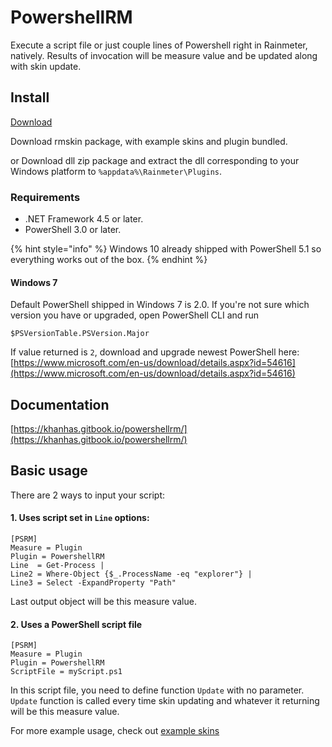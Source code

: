 # PowershellRM

Execute a script file or just couple lines of Powershell right in Rainmeter, natively. Results of invocation will be measure value and be updated along with skin update.

## Install

[Download](https://github.com/khanhas/PowershellRM/releases)

Download rmskin package, with example skins and plugin bundled.

or Download dll zip package and extract the dll corresponding to your Windows platform to `%appdata%\Rainmeter\Plugins`.

### Requirements

* .NET Framework 4.5 or later.
* PowerShell 3.0 or later.

{% hint style="info" %}
 Windows 10 already shipped with PowerShell 5.1 so everything works out of the box. 
{% endhint %}

#### Windows 7

Default PowerShell shipped in Windows 7 is 2.0. If you're not sure which version you have or upgraded, open PowerShell CLI and run

```text
$PSVersionTable.PSVersion.Major
```

If value returned is `2`, download and upgrade newest PowerShell here: [https://www.microsoft.com/en-us/download/details.aspx?id=54616](https://www.microsoft.com/en-us/download/details.aspx?id=54616)

## Documentation

[https://khanhas.gitbook.io/powershellrm/](https://khanhas.gitbook.io/powershellrm/)

## Basic usage

There are 2 ways to input your script:

#### 1. Uses script set in `Line` options:

```text
[PSRM]
Measure = Plugin
Plugin = PowershellRM
Line  = Get-Process |
Line2 = Where-Object {$_.ProcessName -eq "explorer"} |
Line3 = Select -ExpandProperty "Path"
```

Last output object will be this measure value.

#### 2. Uses a PowerShell script file

```text
[PSRM]
Measure = Plugin
Plugin = PowershellRM
ScriptFile = myScript.ps1
```

In this script file, you need to define function `Update` with no parameter.  
`Update` function is called every time skin updating and whatever it returning will be this measure value.

For more example usage, check out [example skins](https://github.com/khanhas/PowershellRM/tree/master/example-skins)

